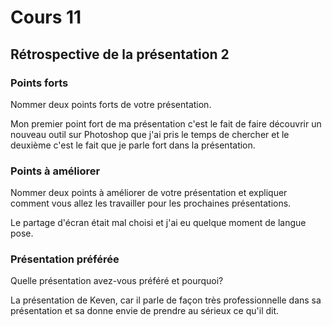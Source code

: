 # Cours 11
## Rétrospective de la présentation 2

### Points forts
Nommer deux points forts de votre présentation. 

Mon premier point fort de ma présentation c'est le fait de faire découvrir un nouveau outil sur Photoshop que j'ai pris le temps de chercher et le deuxième c'est le fait que je parle fort dans la présentation. 

### Points à améliorer
Nommer deux points à améliorer de votre présentation et expliquer comment vous allez les travailler pour les prochaines présentations.

Le partage d'écran était mal choisi et j'ai eu quelque moment de langue pose.

### Présentation préférée
Quelle présentation avez-vous préféré et pourquoi? 

La présentation de Keven, car il parle de façon très professionnelle dans sa présentation et sa donne envie de prendre au sérieux ce qu'il dit. 
